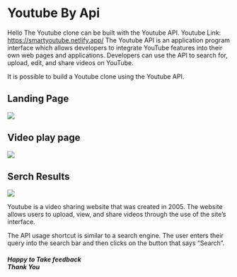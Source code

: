 <h1> Youtube By Api</h1>

Hello The Youtube clone can be built with the Youtube API.
Youtube Link: https://smartyoutube.netlify.app/
The Youtube API is an application program interface which allows developers to integrate YouTube features into their own web pages and applications. Developers can use the API to search for, upload, edit, and share videos on YouTube.

It is possible to build a Youtube clone using the Youtube API.

<h2>Landing Page</h2>

<img src="https://lh3.googleusercontent.com/1rec-NfvpRx8FpwFx-JCh58MjCT1rHmRQlgm_R6C5n4qFKWAR6vVwJ43I9R3jUmO0GwpaKDH3HFV0RcR8kKZ-1NQVZE6lbCK6vYpMMkxlVSwkaCqCcZmOVqzw_wHIDI5mrWayrYBKFyEjwt0fGD8dH0-RopTMMKR6rgcS6J3hg0-WO1W-SAM-tSKT_FSQsSixjlH2bKm89bstI4jvlvpHwtlmUAqicleJZOGNCs2C0uPzNbxG1j1jdHcER8f1U_HeOVwoKTZx39MktVXnaBDS5IWaVt8VyR6vshf_LYl65xSaT2sOk0dg3siRFDI6vAVXiOY9fyyV_9L3YYsdGC799YQ9YF1oYHnv91WVlVAHjH8ddJlVMtcPpRGXavh5GjXwGnQ-74wrR5EtsoYeE6eN_wADa9Ezjjg0iohOYvL5MlNGSQY-8UUn-dWUHv3QnMuzoogwQLMFw3uNA9k_wq9aDDvoLFIzKqZ4AmlQnTVACfApj0_B2W1sQI0-TGy4Pk8nofYrMJFH5wCYjO9zKDANF1bJ1PVaMxQoVbJge7bs1FrVWeQrAZ3raMqgCXdIFHMhZ6PKhu8e9koN7-i1QGsQjJ2vschPo5OHz5UO8zkpoB_UZFoSA2SDxB7_40NrIM2hOKO_s8Bo-suI0HHU-IPmQjjSOZI5NgerTHaPWbw6oze7kRvi-PYW7Rtr2P4n4tDG7lIHjsVcpqMqgqHid6e2oHwKQYzrUjbXnH1RSPFhZgsBFzM3UDcLv1OMDC9fkwS4uQJaix0C6o1ztFmriMGLST36Utq7_b3uiH_Gj75e7WElvtXF0bOf3DQdRBQkc17_Lw-3d5JiU5gx_9B1ACEwvhUmV8N6lDqNALFPNHPC5MSfBgoWQ0HsVvbpco9g_6VO8UF0xUmmJm1Z_oCgJ7HBiVU3F1zR8aaE2khFjgqWm9T-uPLwGN37eWd6QvlM_a1-8IK510v-DQvqrYnjZpVYkmq3Y7kG3h4xEFUhmMtSpfRXIy-l8Q=w1802-h902-no?authuser=0"/>

<h2>Video play page</h2>
<img src="https://lh3.googleusercontent.com/T4n5FD-TVLcKOJ-Eu4DzaqjJKGdeIbTHwc8SWV5sIUsD21nTq5Eu-oGaKQLni3HhqR9raKhwI5hqdRLcBtz3WD19A3xA8SAnm0f_6dawlCsR12_mRvhidHyVbbdp5gd-Zix3lzi1R4jZqtFD7h74vP3khRwATLuelXpHao6KcQ3yi1EYZsfkRe-cvKtx3A3v7fqIYMZ82AepIIPTS3f7C2hJ8_nBdTg4V-dHFx08PYi4CXtI8eVDbUj42jqAcV8spmzlrHs5OozDhpxVtlRqixFrIwCBokeLDrzpi8H-mMhUuwAIYqpugSJNNvHiijasQeVRmDz4kvN9eMuwn7rvcqITfBdxOPOlrb534wQ5wmpGuGjvIEuKzo4wRAcMbsu_bQju5ZOB2uEJYL0b62l1u4BHgeYDG2txw2wxVw2eQwmij3wHI5xDvXK11jPkgpwTEJCN8XifjnAjvTTxa_zW_JHEy_8C58vPPRtM1dgaXHEtF9udT2wyPEG0Dg_Q9Smw-NdXp3KhmWvQ7NUVVCjlwRbgdBLppv8ajPCdjeGT0JGSWQIB-LahtEBrPrqgbvUi7GXIRkfJiXgXfXBQuAMgO8kUDTV35wUkiwvU61SHzmxqOFYniOnc__RYIQF7XBFucrBS79y3MeVnwnLnB1aP6mq7tqBm9JWDm_g1FlANGFeKBTaF40XMMTvri-thBLN5fqu3KyzQIUsZidPhRlFESpK2G1Vyx-M4bx8Vwip0mFMhwCBRaIGfwcIjwITmT75thEybBbCQBanO_1WLU6ZdlSbEV7iY_TSjy2TeaWz8wM-y9uXpqZ09-qZBYUuADBm0QnU6A8aO=w1763-h902-no?authuser=0"/>

<h2>Serch Results</h2>
<img src="https://lh3.googleusercontent.com/G0U4Gk6ohFQvBLUEsv0PWw8qC9RiL1qre6CKIlcC_OYvDeW9YeU6V2V_0cKX6aIh6Q4cl4V0MkaxowJldVKgKPCsGDR-Ka0t3wsXLcrdc3bMQEWflDhzTyKjfvjbZX-YMm3T-FKvDt_NlqzkNwp9wcDOQFNm2hKNTw_yi3fAKF0TCKZb8A6RxLwmJge56VdDN6serb0VcfsQYDcXoOA0F1q1Id21n2qrDuErLqSu7LSG6-TwA48YloQ73wUNsJtXbTuq-_3ZJJiHKySpa6wbsQHkZTdHe23xwXniJy0JR0cnovc-T9Q2KUT0VY4_XDmgQnu_TPG6amJ4_oLdMQUxJ0FhydaMPlthDZ93RKev8nDTefrOlHhpy8XlpdND1xVbzNROY3l45ghjMmjOerNPPPDZEb-IL8ycRPTJsVVqma7rWisdH4FI4Q6ZsLoKN3YTsVO4d1D9EEu6sZUTfVB2I43tdjfE1JFmg64ks0uSBsC3XpqeDG9og1uw2uKe6G3Xg7BF1Jxw1sPwlZVR6BVagvbJwpgTWlai0826L9PL1nQMI4u1xOFC9J0dKKb4eaoVqoZhPSxsWNvhKD5HzkovMPdwa8l8Z4hiGizVEgDNyL6GOmeUDKgnPz5dBtF79UnnY-zvJhDoUxIdqTmEhcMGHrS0CFo9rkeKhynJIm8Wu4Y7igpt2PGYw8NffmUzpqaWVbwqb-Du8bfXlPV9is3iCEUYdwjX36HtSuZ6mAdk8q0y4WCyulRKnPY8nHxgCMGpKs1uXFhvcP3cHRep9HxxqlGdVF_pDYVLvRKxKBOiuVVvqaBRuU2U-6kWYu_ZlI_RQn7JnhU5=w1772-h902-no?authuser=0"/>
<br>
<p>
Youtube is a video sharing website that was created in 2005. The website allows users to upload, view, and share videos through the use of the site’s interface.
</p>
The API usage shortcut is similar to a search engine. The user enters their query into the search bar and then clicks on the button that says “Search”.
<h5>Happy to Take feedback<br>Thank You</h5>
